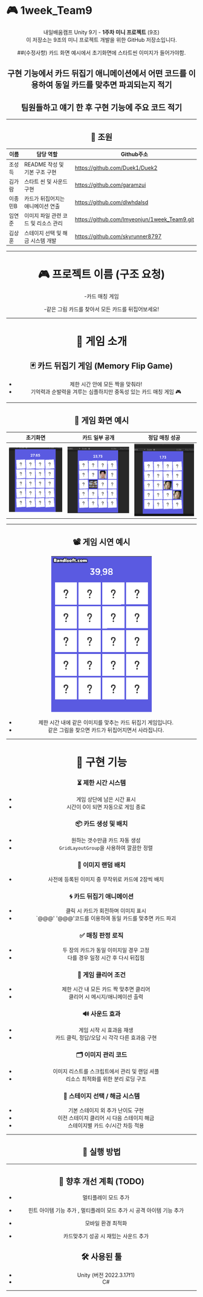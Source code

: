 # 🎮 1week_Team9
<div align="center">

내일배움캠프 Unity 9기 - **1주차 미니 프로젝트** (9조)  
이 저장소는 9조의 미니 프로젝트 개발을 위한 GitHub 저장소입니다.

##(수정사항) 카드 화면 예시에서 초기화면에 스타트씬 이미지가 들어가야함. 
## 구현 기능에서 카드 뒤집기 애니메이션에서 어떤 코드를 이용하여  동일 카드를 맞추면 파괴되는지 적기
## 팀원들하고 얘기 한 후 구현 기능에 주요 코드 적기
---

## 👥 조원
| 이름       | 담당 역할  | Github주소 |
|------------|------------|-----------|
| 조성득 |  	README 작성 및 기본 구조 구현  | https://github.com/Duek1/Duek2 |
| 김가람 |   스타트 씬 및 사운드 구현 | https://github.com/garamzui |
| 이종민B |   카드가 뒤집어지는 애니메이션 연출 | https://github.com/dlwhdalsd |
| 임연준 |  이미지 파일 관련 코드 및 리소스 관리 | https://github.com/Imyeonjun/1week_Team9.git |
| 김상훈  |  스테이지 선택 및 해금 시스템 개발 | https://github.com/skyrunner8797 |

---
# 🎮 프로젝트 이름 (구조 요청)
-카드 매칭 게임

-같은 그림 카드를 찾아서 모든 카드를 뒤집어보세요!

---
# 🎲 게임 소개

## 🃏 카드 뒤집기 게임 (Memory Flip Game)

+ 제한 시간 안에 모든 짝을 맞춰라!  
+ 기억력과 순발력을 겨루는 심플하지만 중독성 있는 카드 매칭 게임 🎮

---
## 📸 게임 화면 예시

| 초기화면 | 카드 일부 공개 | 정답 매칭 성공 |
|-----------|----------------|----------------|
| [![1](https://github.com/Imyeonjun/1week_Team9/blob/Duekk/카드뒤집기1.png?raw=true)](https://github.com/Imyeonjun/1week_Team9/blob/Duekk/카드뒤집기1.png) | [![2](https://github.com/Imyeonjun/1week_Team9/blob/Duekk/카드뒤집기2.png?raw=true)](https://github.com/Imyeonjun/1week_Team9/blob/Duekk/카드뒤집기2.png) | [![3](https://github.com/Imyeonjun/1week_Team9/blob/Duekk/카드뒤집기3.png?raw=true)](https://github.com/Imyeonjun/1week_Team9/blob/Duekk/카드뒤집기3.png) |

---

## 📽️ 게임 시연 예시

![카드 뒤집기 게임 예시](https://github.com/Imyeonjun/1week_Team9/blob/Duekk/CardGame.gif?raw=true)

- 제한 시간 내에 같은 이미지를 맞추는 카드 뒤집기 게임입니다.
- 같은 그림을 찾으면 카드가 뒤집어지면서 사라집니다.

---
# 🔧 구현 기능

### ⏳ 제한 시간 시스템
- 게임 상단에 남은 시간 표시
- 시간이 0이 되면 자동으로 게임 종료

### 📦 카드 생성 및 배치
- 원하는 갯수만큼 카드 자동 생성
- `GridLayoutGroup`을 사용하여 깔끔한 정렬

### 🎲 이미지 랜덤 배치
- 사전에 등록된 이미지 중 무작위로 카드에 2장씩 배치

### 🌀 카드 뒤집기 애니메이션
- 클릭 시 카드가 회전하며 이미지 표시
- `@@@' '@@@'코드를 이용하여 동일 카드를 맞추면 카드 파괴

### ✅ 매칭 판정 로직
- 두 장의 카드가 동일 이미지일 경우 고정
- 다를 경우 일정 시간 후 다시 뒤집힘

### 🏁 게임 클리어 조건
- 제한 시간 내 모든 카드 짝 맞추면 클리어
- 클리어 시 메시지/애니메이션 출력

### 🔊 사운드 효과
- 게임 시작 시 효과음 재생
- 카드 클릭, 정답/오답 시 각각 다른 효과음 구현

### 🗂️ 이미지 관리 코드
- 이미지 리스트를 스크립트에서 관리 및 랜덤 셔플
- 리소스 최적화를 위한 분리 로딩 구조

### 🌟 스테이지 선택 / 해금 시스템
- 기본 스테이지 외 추가 난이도 구현
- 이전 스테이지 클리어 시 다음 스테이지 해금
- 스테이지별 카드 수/시간 차등 적용

---
## 🚀 실행 방법


---
## 🧪 향후 개선 계획 (TODO)
- 멀티플레이 모드 추가

- 힌트 아이템 기능 추가 , 멀티플레이 모드 추가 시 공격 아이템 기능 추가

- 모바일 환경 최적화

- 카드맞추기 성공 시 재밌는 사운드 추가

## 🛠️ 사용된 툴

- Unity (버전 2022.3.17f1)
- C#

---
</div>
